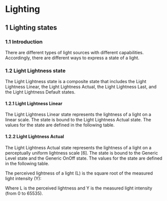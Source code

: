 # Lighting

## 1 Lighting states

### 1.1 Introduction

There are different types of light sources with different capabilities. Accordingly, there are different ways to express a state of a light.

### 1.2 Light Lightness state

The Light Lightness state is a composite state that includes the Light Lightness Linear, the Light Lightness Actual, the Light Lightness Last, and the Light Lightness Default states.

#### 1.2.1 Light Lightness Linear

The Light Lightness Linear state represents the lightness of a light on a linear scale. The state is bound to the Light Lightness Actual state. The values for the state are defined in the following table.

#### 1.2.2 Light Lightness Actual

The Light Lightness Actual state represents the lightness of a light on a perceptually uniform lightness scale \[6\]. The state is bound to the Generic Level state and the Generic OnOff state. The values for the state are defined in the following table.

The perceived lightness of a light \(L\) is the square root of the measured light intensity \(Y\): 

Where L is the perceived lightness and Y is the measured light intensity \(from 0 to 65535\).

